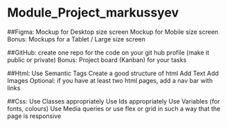 # Module_Project_markussyev

##Figma: 
Mockup for Desktop size screen
Mockup for Mobile size screen
Bonus:  Mockups for a Tablet / Large size screen

##GitHub:
create one repo for the code on your git hub profile (make it public or private)
Bonus: Project board (Kanban) for your tasks

##Html:
Use Semantic Tags
Create a good structure of html
Add Text
Add Images
Optional: if you have at least two html pages, add a nav bar with links

##Css:
Use Classes appropriately
Use Ids appropriately
Use Variables (for fonts, colours)
Use Media queries or use  flex or grid in such a way that the page is responsive
